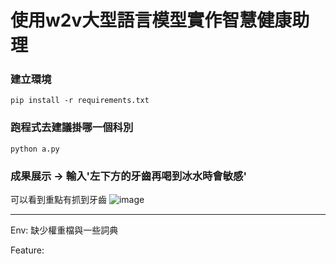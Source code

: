# 使用w2v大型語言模型實作智慧健康助理

### 建立環境
```
pip install -r requirements.txt
```

### 跑程式去建議掛哪一個科別
```
python a.py
```

### 成果展示 -> 輸入'左下方的牙齒再喝到冰水時會敏感'
可以看到重點有抓到牙齒
![image](https://imgur.com/a/9ZmXb9m)

---
Env:
缺少權重檔與一些詞典

Feature:


